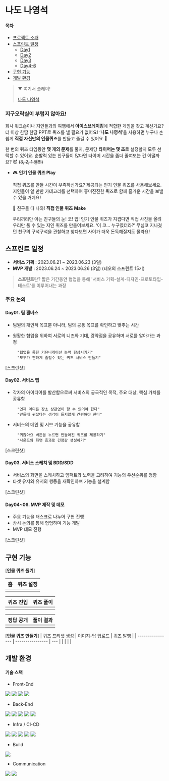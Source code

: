 # 나도 나영석

#### 목차
- [프로젝트 소개](#지구오락실이-부럽지-않아요)
- [스프린트 일정](#스프린트-일정)
    - [Day1](#day01-팀-캔버스)
    - [Day2](#day02-서비스-맵)
    - [Day3](#day03-서비스-스케치-및-bddsdd)
    - [Day4-6](#day0406-mvp-제작-및-데모)
- [구현 기능](#구현-기능)
- [개발 환경](#개발-환경)


> ▼ 여기서 플레이!
>
> [나도 나영석](링크)


### 지구오락실이 부럽지 않아요!
회사 워크숍이나 지인들과의 여행에서 **아이스브레이킹**에 적합한 게임을 찾고 계신가요?  더 이상 한땀 한땀 PPT로 퀴즈를 낼 필요가 없어요! ‘**나도 나영석**’을 사용하면 누구나 손쉽게 **직접 자신만의 인물퀴즈**를 만들고 즐길 수 있어요 🙂

한 번의 퀴즈 타임동안 **몇 개의 문제**를 풀지, 문제당 **타이머는 몇 초**로 설정할지 모두 선택할 수 있어요. 순발력 있는 친구들이 많다면 타이머 시간을 좀더 줄여보는 건 어떨까요? 😈  ~~(3, 2, 1 땡!!!)~~


* 🎮 **인기 인물 퀴즈 Play**

  직접 퀴즈를 만들 시간이 부족하신가요?  제공되는 인기 인물 퀴즈를 사용해보세요. 지인들이 알 만한 카테고리를 선택하여 흥미진진한 퀴즈로 함께 즐거운 시간을 보낼 수 있을 거예요!

  💯 친구들 다 나와! **직접  인물 퀴즈** **Make**

  우리끼리만 아는 친구들의 눈! 코! 입! 인기 인물 퀴즈가 지겹다면 직접 사진을 올려 우리만 풀 수 있는 지인 퀴즈를 만들어보세요. ‘이 코… 누구였더라?’ 무심코 지나쳤던 친구의 구석구석을 관찰하고 찾다보면 사이가 더욱 돈독해질지도 몰라요!



## 스프린트 일정

- **서비스 기획**  : 2023.06.21 ~ 2023.06.23 (3일)
- **MVP 개발** : 2023.06.24 ~ 2023.06.26 (3일)
  (테오의 스프린트 15기)
> **스프린트**란? 짧은 기간동안 협업을 통해 '서비스 기획-설계-디자인-프로토타입-테스트’를 이루어내는 과정

### 주요 논의
#### Day01. 팀 캔버스
- 팀원의 개인적 목표뿐 아니라, 팀의 공통 목표를 확인하고 맞추는 시간
- 원활한 협업을 위하여 서로의 니즈와 기대, 강약점을 공유하며 서로를 알아가는 과정

        "협업을 통한 커뮤니케이션 능력 향상시키기"
        "모두가 편하게 즐길수 있는 퀴즈 서비스 만들기"

[스크린샷]


#### Day02. 서비스 맵
* 각자의 아이디어를 발산함으로써 서비스의 궁극적인 목적, 주요 대상, 핵심 가치를 공유함

        "언제 어디든 장소 상관없이 할 수 있어야 한다"
        "만들때 귀찮다는 생각이 들지않게 간편해야 한다"

* 서비스의 메인 및 서브 기능을 공유함

        "귀찮아요 버튼을 누르면 만들어진 퀴즈를 제공하기"
        "사운드와 화면 효과로 긴장감 생성하기"
[스크린샷]

#### Day03. 서비스 스케치 및 BDD/SDD
* 서비스의 화면을 스케치하고 임팩트와 노력을 고려하여 기능의 우선순위를 정함
* 타겟 유저와 유저의 행동을 재확인하며 기능을 설계함

[스크린샷]

#### Day04~06. MVP 제작 및 데모
* 주요 기능을 태스크로 나누어 구현 진행
* 상시 논의를 통해 협업하며 기능 개발
* MVP 데모 진행

[스크린샷]

## 구현 기능
[**인물 퀴즈 풀기**]


| 홈 | 퀴즈 설정 |
| ------- | -------------- |
|     |            |

| 퀴즈 진입 | 퀴즈 풀이 |
| -------- | -------- |
|      |      |

| 정답 공개  | 풀이 결과  |
| -------- | -------- |
|      |      |

[**인물 퀴즈 만들기**]
| 퀴즈 프리셋 생성 | 이미지-답 업로드 | 퀴즈 발행    |
| ---------------- | ---------------- | --- |
|              |              |     |





## 개발 환경

#### 기술 스택

- Front-End
<div style="margin-bottom: 10px">
    <img src="https://img.shields.io/badge/React-61DAFB?style=for-the-badge&logo=React&logoColor=black">
    <img src="https://img.shields.io/badge/TypeScript-3178C6?style=for-the-badge&logo=TypeScript&logoColor=white">
    <img src="https://img.shields.io/badge/styledcomponents-DB7093?style=for-the-badge&logo=styledcomponents&logoColor=white">
    <img src="https://img.shields.io/badge/reactquery-FF4154?style=for-the-badge&logo=reactquery&logoColor=white">
</div>

- Back-End
<div style="margin-bottom: 10px">
    <img src="https://img.shields.io/badge/express-000000?style=for-the-badge&logo=express&logoColor=white">
    <img src="https://img.shields.io/badge/redis-DC382D?style=for-the-badge&logo=redis&logoColor=white">
    <img src="https://img.shields.io/badge/mongoose-880000?style=for-the-badge&logo=mongoose&logoColor=white">
    <img src="https://img.shields.io/badge/mysql-4479A1?style=for-the-badge&logo=mysql&logoColor=white">
    <img src="https://img.shields.io/badge/mongodb-47A248?style=for-the-badge&logo=mongodb&logoColor=white">
</div>

- Infra / CI-CD
<div style="margin-bottom: 10px">
    <img src="https://img.shields.io/badge/githubactions-2088FF?style=for-the-badge&logo=githubactions&logoColor=white">
    <img src="https://img.shields.io/badge/aws ec2-FF9900?style=for-the-badge&logo=amazonec2&logoColor=white">
    <img src="https://img.shields.io/badge/aws s3-569A31?style=for-the-badge&logo=amazons3&logoColor=white">
    <img src="https://img.shields.io/badge/AWS CloudFront-0033FF?style=for-the-badge&logo=amazonaws&logoColor=white">
    <img src="https://img.shields.io/badge/AWS CodeDeploy-CA4245?style=for-the-badge&logo=amazonaws&logoColor=white">

- Build
<div style="margin-bottom: 10px">
    <img src="https://img.shields.io/badge/vite-646CFF?style=for-the-badge&logo=vite&logoColor=white">
</div>

- Communication
<div style="margin-bottom: 10px">
    <img src="https://img.shields.io/badge/figma-F24E1E?style=for-the-badge&logo=figma&logoColor=white">
    <img src="https://img.shields.io/badge/discord-5865F2?style=for-the-badge&logo=discord&logoColor=white">
</div>

##
